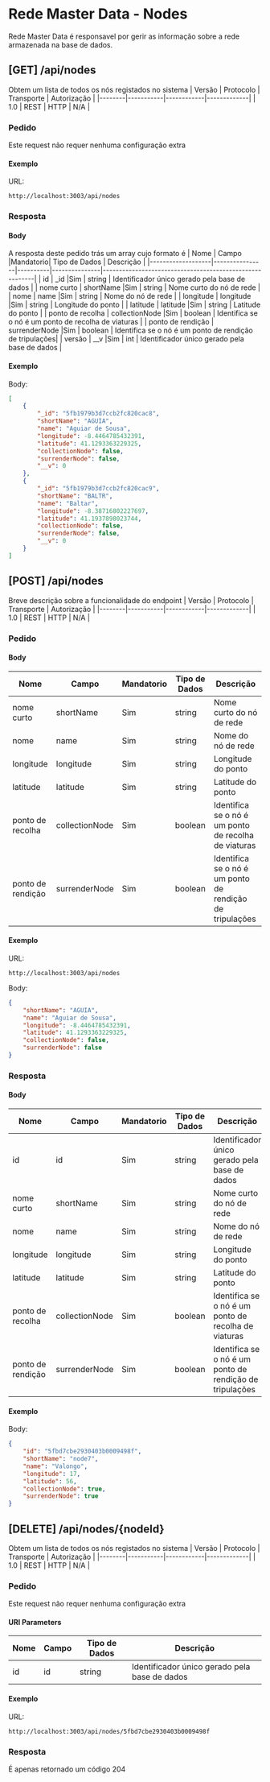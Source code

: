 # Rede Master Data - Nodes
Rede Master Data é responsavel por gerir as informação sobre a rede armazenada na base de dados.

## [GET] /api/nodes
Obtem um lista de todos os nós registados no sistema
| Versão | Protocolo | Transporte | Autorização |
|--------|-----------|------------|-------------|
| 1.0    | REST      | HTTP       | N/A         |

### Pedido
Este request não requer nenhuma configuração extra

#### Exemplo
URL:
```
http://localhost:3003/api/nodes
```

### Resposta
#### Body
A resposta deste pedido trás um array cujo formato é
| Nome              | Campo          |Mandatorio| Tipo de Dados | Descrição                                               |
|-------------------|----------------|----------|---------------|---------------------------------------------------------|
| id                | _id            |Sim       | string        | Identificador único gerado pela base de dados           |
| nome curto        | shortName      |Sim       | string        | Nome curto do nó de rede                                |
| nome              | name           |Sim       | string        | Nome do nó de rede                                      |
| longitude         | longitude      |Sim       | string        | Longitude do ponto                                      |
| latitude          | latitude       |Sim       | string        | Latitude do ponto                                       |
| ponto de recolha  | collectionNode |Sim       | boolean       | Identifica se o nó é um ponto de recolha de viaturas    |
| ponto de rendição | surrenderNode  |Sim       | boolean       | Identifica se o nó é um ponto de rendição de tripulações|
| versão            | __v            |Sim       | int           | Identificador único gerado pela base de dados           |

#### Exemplo

Body:
```json
[
    {
        "_id": "5fb1979b3d7ccb2fc820cac8",
        "shortName": "AGUIA",
        "name": "Aguiar de Sousa",
        "longitude": -8.4464785432391,
        "latitude": 41.1293363229325,
        "collectionNode": false,
        "surrenderNode": false,
        "__v": 0
    },
    {
        "_id": "5fb1979b3d7ccb2fc820cac9",
        "shortName": "BALTR",
        "name": "Baltar",
        "longitude": -8.38716802227697,
        "latitude": 41.1937898023744,
        "collectionNode": false,
        "surrenderNode": false,
        "__v": 0
    }
]
```

## [POST] /api/nodes
Breve descrição sobre a funcionalidade do endpoint
| Versão | Protocolo | Transporte | Autorização |
|--------|-----------|------------|-------------|
| 1.0    | REST      | HTTP       | N/A         |

### Pedido

#### Body
| Nome              | Campo          |Mandatorio| Tipo de Dados | Descrição                                               |
|-------------------|----------------|----------|---------------|---------------------------------------------------------|
| nome curto        | shortName      |Sim       | string        | Nome curto do nó de rede                                |
| nome              | name           |Sim       | string        | Nome do nó de rede                                      |
| longitude         | longitude      |Sim       | string        | Longitude do ponto                                      |
| latitude          | latitude       |Sim       | string        | Latitude do ponto                                       |
| ponto de recolha  | collectionNode |Sim       | boolean       | Identifica se o nó é um ponto de recolha de viaturas    |
| ponto de rendição | surrenderNode  |Sim       | boolean       | Identifica se o nó é um ponto de rendição de tripulações|

#### Exemplo
URL:
```
http://localhost:3003/api/nodes
```

Body:
```json
{
    "shortName": "AGUIA",
    "name": "Aguiar de Sousa",
    "longitude": -8.4464785432391,
    "latitude": 41.1293363229325,
    "collectionNode": false,
    "surrenderNode": false
}
```

### Resposta

#### Body
| Nome              | Campo          |Mandatorio| Tipo de Dados | Descrição                                               |
|-------------------|----------------|----------|---------------|---------------------------------------------------------|
| id                | id             |Sim       | string        | Identificador único gerado pela base de dados           |
| nome curto        | shortName      |Sim       | string        | Nome curto do nó de rede                                |
| nome              | name           |Sim       | string        | Nome do nó de rede                                      |
| longitude         | longitude      |Sim       | string        | Longitude do ponto                                      |
| latitude          | latitude       |Sim       | string        | Latitude do ponto                                       |
| ponto de recolha  | collectionNode |Sim       | boolean       | Identifica se o nó é um ponto de recolha de viaturas    |
| ponto de rendição | surrenderNode  |Sim       | boolean       | Identifica se o nó é um ponto de rendição de tripulações|

#### Exemplo

Body:
```json
{
    "id": "5fbd7cbe2930403b0009498f",
    "shortName": "node7",
    "name": "Valongo",
    "longitude": 17,
    "latitude": 56,
    "collectionNode": true,
    "surrenderNode": true
}
```

## [DELETE] /api/nodes/{nodeId}
Obtem um lista de todos os nós registados no sistema
| Versão | Protocolo | Transporte | Autorização |
|--------|-----------|------------|-------------|
| 1.0    | REST      | HTTP       | N/A         |

### Pedido
Este request não requer nenhuma configuração extra
#### URI Parameters
| Nome | Campo | Tipo de Dados | Descrição                                     |
|------|-------|---------------|-----------------------------------------------|
| id   | id    | string        | Identificador único gerado pela base de dados |

#### Exemplo
URL:
```
http://localhost:3003/api/nodes/5fbd7cbe2930403b0009498f
```

### Resposta
É apenas retornado um código 204